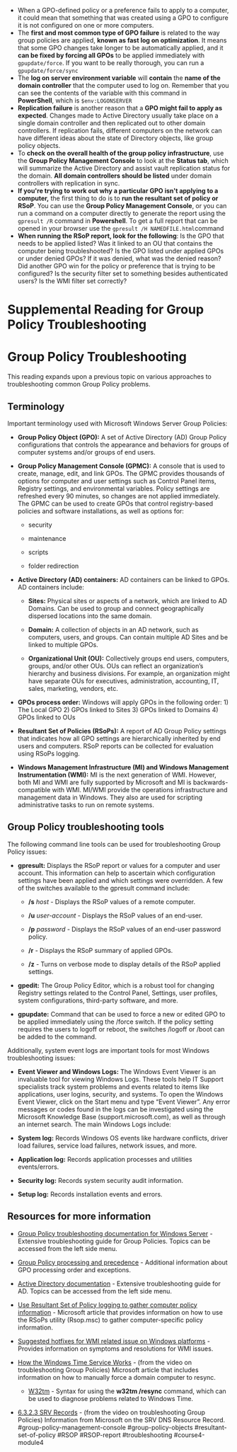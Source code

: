 -   When a GPO-defined policy or a preference fails to apply to a computer, it could mean that something that was created using a GPO to configure it is not configured on one or more computers.
-   The **first and most common type of GPO failure** is related to the way group policies are applied, **known as fast log on optimization**. It means that some GPO changes take longer to be automatically applied, and it **can be fixed by forcing all GPOs** to be applied immediately with `gpupdate/force`. If you want to be really thorough, you can run a `gpupdate/force/sync`
-   The **log on server environment variable** will **contain** the **name of the domain controller** that the computer used to log on. Remember that you can see the contents of the variable with this command in **PowerShell**, which is `$env:LOGONSERVER`
-  **Replication failure** is another reason that a **GPO might fail to apply as expected**. Changes made to Active Directory usually take place on a single domain controller and then replicated out to other domain controllers. If replication fails, different computers on the network can have different ideas about the state of Directory objects, like group policy objects.
-   To **check on the overall health of the group policy infrastructure**, use the **Group Policy Management Console** to look at the **Status tab**, which will summarize the Active Directory and assist vault replication status for the domain. **All domain controllers should be listed** under domain controllers with replication in sync.
-   **If you're trying to work out why a particular GPO isn't applying to a computer,** the first thing to do is to **run the resultant set of policy or RSoP**. You can use the **Group Policy Management Console**, or you can run a command on a computer directly to generate the report using the `gpresult /R` command in **Powershell**. To get a full report that can be opened in your browser use the `gpresult /H NAMEDFILE.html`command
-   **When running the RSoP report, look for the following**: Is the GPO that needs to be applied listed? Was it linked to an OU that contains the computer being troubleshooted? Is the GPO listed under applied GPOs or under denied GPOs? If it was denied, what was the denied reason? Did another GPO win for the policy or preference that is trying to be configured? Is the security filter set to something besides authenticated users? Is the WMI filter set correctly?

# Supplemental Reading for Group Policy Troubleshooting

# Group Policy Troubleshooting

This reading expands upon a previous topic on various approaches to troubleshooting common Group Policy problems. 

## Terminology

Important terminology used with Microsoft Windows Server Group Policies:

-   **Group Policy Object (GPO):** A set of Active Directory (AD) Group Policy configurations that controls the appearance and behaviors for groups of computer systems and/or groups of end users. 
    
-   **Group Policy Management Console (GPMC):** A console that is used to create, manage, edit, and link GPOs. The GPMC provides thousands of options for computer and user settings such as Control Panel items, Registry settings, and environmental variables. Policy settings are refreshed every 90 minutes, so changes are not applied immediately. The GPMC can be used to create GPOs that control registry-based policies and software installations, as well as options for:
    
    -   security
        
    -   maintenance
        
    -   scripts
        
    -   folder redirection
        
-   **Active Directory (AD) containers:** AD containers can be linked to GPOs. AD containers include:
    
    -   **Sites:** Physical sites or aspects of a network, which are linked to AD Domains. Can be used to group and connect geographically dispersed locations into the same domain. 
        
    -   **Domain:** A collection of objects in an AD network, such as computers, users, and groups. Can contain multiple AD Sites and be linked to multiple GPOs. 
        
    -   **Organizational Unit (OU):** Collectively groups end users, computers, groups, and/or other OUs. OUs can reflect an organization’s hierarchy and business divisions. For example, an organization might have separate OUs for executives, administration, accounting, IT, sales, marketing, vendors, etc. 
        
-   **GPOs process order:** Windows will apply GPOs in the following order: 1) The Local GPO 2) GPOs linked to Sites 3) GPOs linked to Domains 4) GPOs linked to OUs
    
-   **Resultant Set of Policies (RSoPs):** A report of AD Group Policy settings that indicates how all GPO settings are hierarchically inherited by end users and computers. RSoP reports can be collected for evaluation using RSoPs logging. 
    
-   **Windows Management Infrastructure (MI) and Windows Management Instrumentation (WMI):** MI is the next generation of WMI. However, both MI and WMI are fully supported by Microsoft and MI is backwards-compatible with WMI. MI/WMI provide the operations infrastructure and management data in Windows. They also are used for scripting administrative tasks to run on remote systems.
    

## Group Policy troubleshooting tools 

The following command line tools can be used for troubleshooting Group Policy issues:

-   **gpresult:** Displays the RSoP report or values for a computer and user account. This information can help to ascertain which configuration settings have been applied and which settings were overridden. A few of the switches available to the gpresult command include:
    
    -   **/s** _host_ - Displays the RSoP values of a remote computer.
        
    -   **/u** _user-account -_ Displays the RSoP values of an end-user.
        
    -   **/p** _password -_ Displays the RSoP values of an end-user password policy.
        
    -   **/r** - Displays the RSoP summary of applied GPOs.
        
    -   **/z** - Turns on verbose mode to display details of the RSoP applied settings.
        

-   **gpedit:** The Group Policy Editor, which is a robust tool for changing Registry settings related to the Control Panel, Settings, user profiles, system configurations, third-party software, and more. 
    
-   **gpupdate:** Command that can be used to force a new or edited GPO to be applied immediately using the /force switch. If the policy setting requires the users to logoff or reboot, the switches /logoff or /boot can be added to the command.
    

Additionally, system event logs are important tools for most Windows troubleshooting issues:

-   **Event Viewer and Windows Logs:** The Windows Event Viewer is an invaluable tool for viewing Windows Logs. These tools help IT Support specialists track system problems and events related to items like applications, user logins, security, and systems. To open the Windows Event Viewer, click on the Start menu and type “Event Viewer”. Any error messages or codes found in the logs can be investigated using the Microsoft Knowledge Base (support.microsoft.com), as well as through an internet search. The main Windows Logs include:
    

-   **System log:** Records Windows OS events like hardware conflicts, driver load failures, service load failures, network issues, and more.
    
-   **Application log:** Records application processes and utilities events/errors.
    
-   **Security log:** Records system security audit information.
    
-   **Setup log:** Records installation events and errors.
    

## Resources for more information

-   [Group Policy troubleshooting documentation for Windows Server](https://docs.microsoft.com/en-us/troubleshoot/windows-server/group-policy/group-policy-overview) -  Extensive troubleshooting guide for Group Policies. Topics can be accessed from the left side menu.
    
-   [Group Policy processing and precedence](https://docs.microsoft.com/en-us/previous-versions/windows/it-pro/windows-server-2003/cc785665(v=ws.10)?redirectedfrom=MSDN) - Additional information about GPO processing order and exceptions.
    
-   [Active Directory documentation](https://docs.microsoft.com/en-us/troubleshoot/windows-server/identity/active-directory-overview) - Extensive troubleshooting guide for AD. Topics can be accessed from the left side menu.
    
-   [Use Resultant Set of Policy logging to gather computer policy information](https://docs.microsoft.com/en-us/troubleshoot/windows-server/group-policy/use-resultant-set-of-policy-logging) - Microsoft article that provides information on how to use the RSoPs utility (Rsop.msc) to gather computer-specific policy information.
    
-   [Suggested hotfixes for WMI related issue on Windows platforms](https://docs.microsoft.com/en-us/troubleshoot/windows-server/admin-development/hotfixes-for-wmi-issues) - Provides information on symptoms and resolutions for WMI issues.
    
-   [How the Windows Time Service Works](https://docs.microsoft.com/en-us/windows-server/networking/windows-time-service/How-the-Windows-Time-Service-Works) - (from the video on troubleshooting Group Policies) Microsoft article that includes information on how to manually force a domain computer to resync. 
    
    -   [W32tm](https://docs.microsoft.com/en-us/previous-versions/windows/it-pro/windows-server-2012-r2-and-2012/ff799054(v=ws.11)) - Syntax for using the **w32tm /resync** command, which can be used to diagnose problems related to Windows Time.
        
-   [6.3.2.3 SRV Records](https://docs.microsoft.com/en-us/openspecs/windows_protocols/ms-adts/c1987d42-1847-4cc9-acf7-aab2136d6952) - (from the video on troubleshooting Group Policies) Information from Microsoft on the SRV DNS Resource Record.
#group-policy-management-console #group-policy-objects #resultant-set-of-policy #RSOP #RSOP-report #troubleshooting #course4-module4 